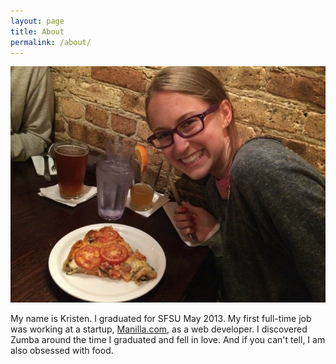 ```yaml
---
layout: page
title: About
permalink: /about/
---
```


![Me](/assets/kristen.jpg)

My name is Kristen. I graduated for SFSU May 2013. My first full-time job was working at a startup, [Manilla.com][manilla],
as a web developer.  I discovered Zumba around the time I graduated and fell in love.  And if you can't tell,
I am also obsessed with food.

[manilla]: https://www.manilla.com/